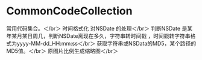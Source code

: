 # CommonCodeCollection
常用代码集合。＜/br＞
时间格式化  对NSDate 的处理＜/br＞
判断NSDate 是某年某月某日周几，判断NSDate离现在多久，字符串转时间戳 ，时间戳转字符串格式为yyyy-MM-dd_HH:mm:ss＜/br＞
获取字符串或NSData的MD5，某个路径的MD5值。＜/br＞
原图片比例生成缩略图＜/br＞
